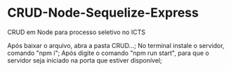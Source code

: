 # CRUD-Node-Sequelize-Express
CRUD em Node para processo seletivo no ICTS

Após baixar o arquivo, abra a pasta CRUD...;
No terminal instale o servidor, comando "npm i";
Após digite o comando "npm run start", para que o servidor seja iniciado na porta que estiver disponível;
